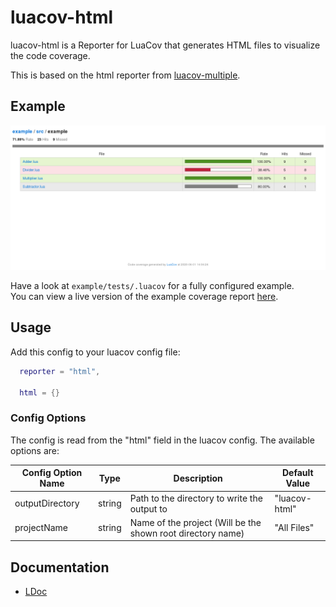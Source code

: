 luacov-html
===========

luacov-html is a Reporter for LuaCov that generates HTML files to visualize the code coverage.

This is based on the html reporter from [luacov-multiple](https://github.com/to-kr/luacov-multiple).


Example
-------

[![Example Coverage Report Overview](docs/images/coverage-report-example.png?raw=true "Optional Title")](https://wesen1.github.io/luacov-html/example-coverage-report/src/example/index.html)

Have a look at `example/tests/.luacov` for a fully configured example. </br>
You can view a live version of the example coverage report [here](https://wesen1.github.io/luacov-html/docs/example-coverage-report/).


Usage
-----

Add this config to your luacov config file:

```lua
  reporter = "html",

  html = {}
```


### Config Options

The config is read from the "html" field in the luacov config.
The available options are:

| Config Option Name | Type   | Description                                                 | Default Value |
|--------------------|--------|-------------------------------------------------------------|---------------|
| outputDirectory    | string | Path to the directory to write the output to                | "luacov-html" |
| projectName        | string | Name of the project (Will be the shown root directory name) | "All Files"   |


Documentation
-------------

* [LDoc](https://wesen1.github.io/luacov-html/docs/ldoc/)

